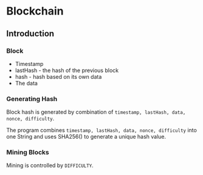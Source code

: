 # Blockchain
## Introduction
### Block
* Timestamp
* lastHash - the hash of the previous block 
* hash - hash based on its own data
* The data

### Generating Hash
Block hash is generated by combination of `timestamp, lastHash, data, nonce, difficulty`. 

The program combines `timestamp, lastHash, data, nonce, difficulty` into one String and uses SHA256() to generate a unique hash value.

### Mining Blocks
Mining is controlled by `DIFFICULTY`. 